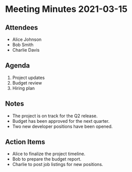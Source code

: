 # Meeting Minutes 2021-03-15

## Attendees
- Alice Johnson
- Bob Smith
- Charlie Davis

## Agenda
1. Project updates
2. Budget review
3. Hiring plan

## Notes
- The project is on track for the Q2 release.
- Budget has been approved for the next quarter.
- Two new developer positions have been opened.

## Action Items
- Alice to finalize the project timeline.
- Bob to prepare the budget report.
- Charlie to post job listings for new positions.
